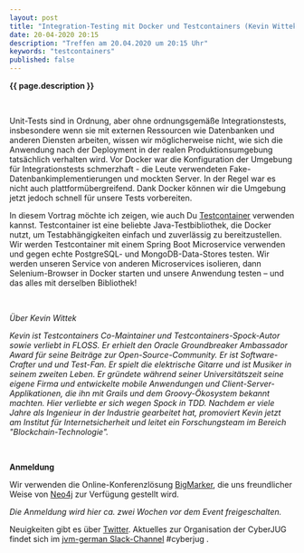 ```yaml
---
layout: post
title: "Integration-Testing mit Docker und Testcontainers (Kevin Wittek)"
date: 20-04-2020 20:15
description: "Treffen am 20.04.2020 um 20:15 Uhr"
keywords: "testcontainers"
published: false
---
```


<b>{{ page.description }}</b>

<br/>

Unit-Tests sind in Ordnung, aber ohne ordnungsgemäße Integrationstests, insbesondere wenn sie mit externen Ressourcen wie Datenbanken und anderen Diensten arbeiten, wissen wir möglicherweise nicht, wie sich die Anwendung nach der Deployment in der realen Produktionsumgebung tatsächlich verhalten wird.
Vor Docker war die Konfiguration der Umgebung für Integrationstests schmerzhaft - die Leute verwendeten Fake-Datenbankimplementierungen und mockten Server. In der Regel war es nicht auch plattformübergreifend.
Dank Docker können wir die Umgebung jetzt jedoch schnell für unsere Tests vorbereiten.

In diesem Vortrag möchte ich zeigen, wie auch Du [Testcontainer](https://github.com/testcontainers/testcontainers-java) verwenden kannst.
Testcontainer ist eine beliebte Java-Testbibliothek, die Docker nutzt, um Testabhängigkeiten einfach und zuverlässig zu bereitzustellen. 
Wir werden Testcontainer mit einem Spring Boot Microservice verwenden und gegen echte PostgreSQL- und MongoDB-Data-Stores testen.
Wir werden unseren Service von anderen Microservices isolieren, dann Selenium-Browser in Docker starten und unsere Anwendung testen &ndash; und das alles mit derselben Bibliothek! 

<br/>

*Über Kevin Wittek*

*Kevin ist Testcontainers Co-Maintainer und Testcontainers-Spock-Autor sowie verliebt in FLOSS.
Er erhielt den Oracle Groundbreaker Ambassador Award für seine Beiträge zur Open-Source-Community.
Er ist Software-Crafter und und Test-Fan.
Er spielt die elektrische Gitarre und ist Musiker in seinem zweiten Leben.
Er gründete während seiner Universitätszeit seine eigene Firma und entwickelte mobile Anwendungen und Client-Server-Applikationen, die ihn mit Grails und dem Groovy-Ökosystem bekannt machten.
Hier verliebte er sich wegen Spock in TDD.
Nachdem er viele Jahre als Ingenieur in der Industrie gearbeitet hat, promoviert Kevin jetzt am Institut für Internetsicherheit und leitet ein Forschungsteam im Bereich "Blockchain-Technologie".*

<br>

**Anmeldung**

Wir verwenden die Online-Konferenzlösung [BigMarker](https://www.bigmarker.com/), die uns freundlicher Weise von [Neo4j](https://neo4j.com/) zur Verfügung gestellt wird.

*Die Anmeldung wird hier ca. zwei Wochen vor dem Event freigeschalten.*

Neuigkeiten gibt es über [Twitter](https://twitter.com/cyberjug). Aktuelles zur Organisation der CyberJUG findet sich im [jvm-german Slack-Channel](https://slackin-jvm-german.herokuapp.com/) #cyberjug .
